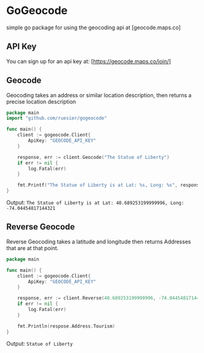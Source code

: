 # GoGeocode

simple go package for using the geocoding api at [geocode.maps.co]

## API Key

You can sign up for an api key at: [https://geocode.maps.co/join/]

## Geocode

Geocoding takes an address or similar location description, then returns a precise location description

```go
package main
import "github.com/ruesier/gogeocode"

func main() {
    client := gogeocode.Client{
        ApiKey: "GEOCODE_API_KEY"
    }

    response, err := client.Geocode("The Statue of Liberty")
    if err != nil {
        log.Fatal(err)
    }

    fmt.Printf("The Statue of Liberty is at Lat: %s, Long: %s", response[0].Latitude, response[0].Longitude)
}
```

Output: `The Statue of Liberty is at Lat: 40.689253199999996, Long: -74.04454817144321`

## Reverse Geocode

Reverse Geocoding takes a latitude and longitude then returns Addresses that are at that point.

```go
package main

func main() {
    client := gogeocode.Client{
        ApiKey: "GEOCODE_API_KEY"
    }

    response, err := client.Reverse(40.689253199999996, -74.04454817144321)
    if err != nil {
        log.Fatal(err)
    }

    fmt.Println(respose.Address.Tourism)
}
```

Output: `Statue of Liberty`
